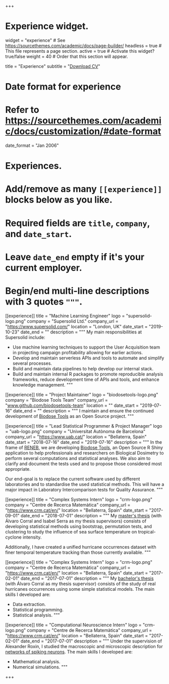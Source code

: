 +++
# Experience widget.
widget = "experience"  # See https://sourcethemes.com/academic/docs/page-builder/
headless = true  # This file represents a page section.
active = true  # Activate this widget? true/false
weight = 40  # Order that this section will appear.

title = "Experience"
subtitle = "[Download CV](../uploads/alfredo-hernandez-cv.pdf)"

# Date format for experience
#   Refer to https://sourcethemes.com/academic/docs/customization/#date-format
date_format = "Jan 2006"

# Experiences.
#   Add/remove as many `[[experience]]` blocks below as you like.
#   Required fields are `title`, `company`, and `date_start`.
#   Leave `date_end` empty if it's your current employer.
#   Begin/end multi-line descriptions with 3 quotes `"""`.
[[experience]]
  title = "Machine Learning Engineer"
  logo = "supersolid-logo.png"
  company = "Supersolid Ltd."
  company_url = "https://www.supersolid.com/"
  location = "London, UK"
  date_start = "2019-10-23"
  date_end = ""
  description = """
  My main responsibilities at Supersolid include:

  - Use machine learning techniques to support the User Acquisition team in projecting campaign profitability allowing for earlier actions.
  - Develop and maintain serverless APIs and tools to automate and simplify several processes.
  - Build and maintain data pipelines to help develop our internal stack.
  - Build and maintain internal R packages to promote reproducible analysis frameworks, reduce development time of APIs and tools, and enhance knowledge management.
  """

[[experience]]
  title = "Project Maintainer"
  logo = "biodosetools-logo.png"
  company = "Biodose Tools Team"
  company_url = "www.github.com/biodosetools-team"
  location = ""
  date_start = "2019-07-16"
  date_end = ""
  description = """
  I maintain and ensure the continued development of [Biodose Tools](https://biodosetools-team.github.io/biodosetools/) as an Open Source project.
  """

[[experience]]
  title = "Lead Statistical Programmer & Project Manager"
  logo = "uab-logo.png"
  company = "Universitat Autònoma de Barcelona"
  company_url = "https://www.uab.cat/"
  location = "Bellaterra, Spain"
  date_start = "2018-07-16"
  date_end = "2019-07-16"
  description = """
  In the frame of [RENEB](https://www.reneb.net/), we are developing [Biodose Tools](https://biodosetools-team.github.io/biodosetools/), an Open Source R Shiny application to help professionals and researchers on Biological Dosimetry to perform several computations and statistical analyses. We also aim to clarify and document the tests used and to propose those considered most appropriate.

  Our end-goal is to replace the current software used by different laboratories and to standardise the used statistical methods. This will have a major impact in Laboratory Intercomparison tests for Quality Assurance.
  """

[[experience]]
  title = "Complex Systems Intern"
  logo = "crm-logo.png"
  company = "Centre de Recerca Matemàtica"
  company_url = "https://www.crm.cat/en/"
  location = "Bellaterra, Spain"
  date_start = "2017-09-01"
  date_end = "2018-07-01"
  description = """
  My [master's thesis](https://github.com/aldomann/tropical-cyclones-plus) (with Álvaro Corral and Isabel Serra as my thesis supervisors) consists of developing statistical methods using bootstrap, permutation tests, and clustering to study the influence of sea surface temperature on tropical-cyclone intensity.

  Additionally, I have created a unified hurricane occurrences dataset with finer temporal temperature tracking than those currently available.
  """

[[experience]]
  title = "Complex Systems Intern"
  logo = "crm-logo.png"
  company = "Centre de Recerca Matemàtica"
  company_url = "https://www.crm.cat/en/"
  location = "Bellaterra, Spain"
  date_start = "2017-02-01"
  date_end = "2017-07-01"
  description = """
  My [bachelor's thesis](https://github.com/aldomann/tropical-cyclones) (with Álvaro Corral as my thesis supervisor) consists of the study of real hurricanes occurrences using some simple statistical models. The main skills I developed are:

  - Data extraction.
  - Statistical programming.
  - Statistical analysis.
  """

[[experience]]
  title = "Computational Neuroscience Intern"
  logo = "crm-logo.png"
  company = "Centre de Recerca Matemàtica"
  company_url = "https://www.crm.cat/en/"
  location = "Bellaterra, Spain"
  date_start = "2017-02-01"
  date_end = "2017-07-01"
  description = """
  Under the supervision of Alexander Roxin, I studied the macroscopic and microscopic description for [networks of spiking neurons](https://github.com/aldomann/neuroscience). The main skills I developed are:

  - Mathematical analysis.
  - Numerical simulations.
  """

+++
